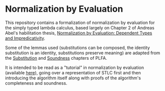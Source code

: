 # Normalization by Evaluation

This repository contains a formalization of normalization by evaluation for the simply typed lambda calculus, based largely on Chapter 2 of Andreas Abel's habilitation thesis, [Normalization by Evaluation: Dependent Types and Impredicativity](https://www.cse.chalmers.se/~abela/habil.pdf).

Some of the lemmas used (substitutions can be composed, the identity substitution is an identity,
substitutions preserve meaning) are adapted from the [Substitution](https://plfa.github.io/Substitution/)
and [Soundness](https://plfa.github.io/Soundness/) chapters of PLFA.

It is intended to be read as a "tutorial" in normalization by evaluation (available [here](https://emmanueljs1.github.io/nbe/NbE.html)),
going over a representation of STLC first and then introducing the algorithm itself along with proofs of the algorithm's completeness and soundness.
